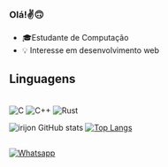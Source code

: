 
### Olá!✌️🙃
- 🎓Estudante de Computação
- 💡 Interesse em desenvolvimento web

## Linguagens 
<div style="display: inline_block"><br/>

<img align="center" alt="C" src="https://img.shields.io/badge/C-00599C?style=for-the-badge&logo=c&logoColor=white" />
<img align="center" alt="C++" src="https://img.shields.io/badge/C%2B%2B-00599C?style=for-the-badge&logo=c%2B%2B&logoColor=white" />
<img align="center" alt="Rust" src="https://img.shields.io/badge/Rust-000000?style=for-the-badge&logo=rust&logoColor=white" />
</div>

![_irijon_ GitHub stats](https://github-readme-stats.vercel.app/api?username=nojirilucas&show_icons=true&theme=dark)
[![Top Langs](https://github-readme-stats.vercel.app/api/top-langs/?username=nojirilucas&theme=dark)](https://github.com/anuraghazra/github-readme-stats)

##

[![Whatsapp](https://img.shields.io/badge/WhatsApp-25D366?style=for-the-badge&logo=whatsapp&logoColor=white)](https://wa.me/5517982229566)
